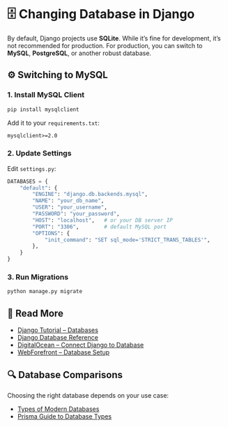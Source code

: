 # 🗄️ Changing Database in Django

By default, Django projects use **SQLite**. While it’s fine for development, it’s not recommended for production.
For production, you can switch to **MySQL**, **PostgreSQL**, or another robust database.


## ⚙️ Switching to MySQL

### 1. Install MySQL Client

```bash
pip install mysqlclient
```

Add it to your `requirements.txt`:

```txt
mysqlclient>=2.0
```

### 2. Update Settings

Edit `settings.py`:

```python
DATABASES = {
    "default": {
        "ENGINE": "django.db.backends.mysql",
        "NAME": "your_db_name",
        "USER": "your_username",
        "PASSWORD": "your_password",
        "HOST": "localhost",   # or your DB server IP
        "PORT": "3306",        # default MySQL port
        "OPTIONS": {
            "init_command": "SET sql_mode='STRICT_TRANS_TABLES'",
        },
    }
}
```

### 3. Run Migrations

```bash
python manage.py migrate
```


## 📘 Read More

* [Django Tutorial – Databases](https://docs.djangoproject.com/en/3.2/intro/tutorial02/)
* [Django Database Reference](https://docs.djangoproject.com/en/3.2/ref/databases/)
* [DigitalOcean – Connect Django to Database](https://www.digitalocean.com/community/tutorials/how-to-create-a-django-app-and-connect-it-to-a-database)
* [WebForefront – Database Setup](https://www.webforefront.com/django/setupdjangodatabase.html)


## 🔍 Database Comparisons

Choosing the right database depends on your use case:

* [Types of Modern Databases](https://www.alooma.com/blog/types-of-modern-databases)
* [Prisma Guide to Database Types](https://www.prisma.io/dataguide/intro/comparing-database-types)
